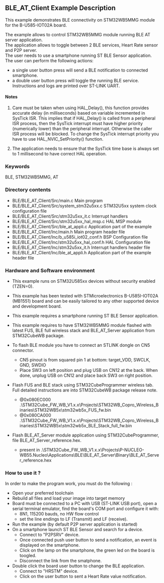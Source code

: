 ## <b>BLE_AT_Client Example Description</b>

This example demonstrates BLE connectivity on STM32WB5MMG module for the B-U585-IOT02A board.

The example allows to control STM32WB5MMG module running BLE AT server application.  
The application allows to toggle between 2 BLE services, Heart Rate sensor and P2P server.  
The user needs to use a smartphone running ST BLE Sensor application.  
The user can perform the following actions:  
  - a single user button press will send a BLE notification to connected smartphone.  
  - a double user button press will toggle the running BLE service.  
Instructions and logs are printed over ST-LINK UART.  

#### <b>Notes</b>

 1. Care must be taken when using HAL_Delay(), this function provides accurate delay (in milliseconds)
    based on variable incremented in SysTick ISR. This implies that if HAL_Delay() is called from
    a peripheral ISR process, then the SysTick interrupt must have higher priority (numerically lower)
    than the peripheral interrupt. Otherwise the caller ISR process will be blocked.
    To change the SysTick interrupt priority you have to use HAL_NVIC_SetPriority() function.

 2. The application needs to ensure that the SysTick time base is always set to 1 millisecond
    to have correct HAL operation.

### <b>Keywords</b>

BLE, STM32WB5MMG, AT

### <b>Directory contents</b>

  - BLE/BLE_AT_Client/Src/main.c                  Main program
  - BLE/BLE_AT_Client/Src/system_stm32u5xx.c      STM32U5xx system clock configuration file
  - BLE/BLE_AT_Client/Src/stm32u5xx_it.c          Interrupt handlers
  - BLE/BLE_AT_Client/Src/stm32u5xx_hal_msp.c     HAL MSP module
  - BLE/BLE_AT_Client/Src/ble_at_appli.c          Application part of the example  
  - BLE/BLE_AT_Client/Inc/main.h                  Main program header file
  - BLE/BLE_AT_Client/Inc/b_u585i_iot02_conf.h    BSP Configuration file
  - BLE/BLE_AT_Client/Inc/stm32u5xx_hal_conf.h    HAL Configuration file
  - BLE/BLE_AT_Client/Inc/stm32u5xx_it.h          Interrupt handlers header file
  - BLE/BLE_AT_Client/Inc/ble_at_appli.h          Application part of the example header file

### <b>Hardware and Software environment</b>

  - This example runs on STM32U585xx devices without security enabled (TZEN=0).
  
  - This example has been tested with STMicroelectronics B-U585I-IOT02A (MB1551)
    board and can be easily tailored to any other supported device and development board.

  - This example requires a smartphone running ST BLE Sensor application.
  
  - This example requires to have STM32WB5MMG module flashed with latest FUS, BLE full wireless stack and BLE_AT_Server application from STM32CubeWB package.

  - To flash BLE module you have to connect an STLINK dongle on CN5 connector.
    * CN5 pinout is from squared pin 1 at bottom: target_VDD, SWCLK, GND, SWDIO
    * Place SW3 on left position and plug USB on CN12 at the back. When done, unplug USB on CN12 and place back SW3 on right position.
    
  - Flash FUS and BLE stack using STM32CubeProgrammer wireless tab. Full detailed instructions are into STM32CubeWB package release note.
    * @0x080EC000 .\STM32Cube_FW_WB_V1.x.x\Projects\STM32WB_Copro_Wireless_Binaries\STM32WB5x\stm32wb5x_FUS_fw.bin
    * @0x080CA000 .\STM32Cube_FW_WB_V1.x.x\Projects\STM32WB_Copro_Wireless_Binaries\STM32WB5x\stm32wb5x_BLE_Stack_full_fw.bin
    
  - Flash BLE_AT_Server module application using STM32CubeProgrammer, file BLE_AT_Server_reference.hex.
    * present in .\STM32Cube_FW_WB_V1.x.x\Projects\P-NUCLEO-WB55.Nucleo\Applications\BLE\BLE_AT_Server\Binary\BLE_AT_Server_reference.hex

### <b>How to use it ?</b>

In order to make the program work, you must do the following :  
 - Open your preferred toolchain  
 - Rebuild all files and load your image into target memory  
 - Board must be connected to a PC with USB (ST-LINK USB port),
   open a serial terminal emulator, find the board's COM port and configure it with:  
    - 8N1, 115200 bauds, no HW flow control  
    - set the line endings to LF (Transmit) and LF (receive).  
 - Run the example (by default P2P server application is started)  
 - On a smartphone launch ST BLE Sensor and search for a device.  
   - Connect to "P2PSRV" device.  
   - Once connected push user button to send a notification, an event is displayed on the smartphone.  
   - Click on the lamp on the smartphone, the green led on the board is toogled.  
   - Disconnect the link from the smatphone.  
 - Double click the board user button to change the BLE application.  
   - Connect to "HRSTM" device.  
   - Click on the user button to sent a Heart Rate value notification.

